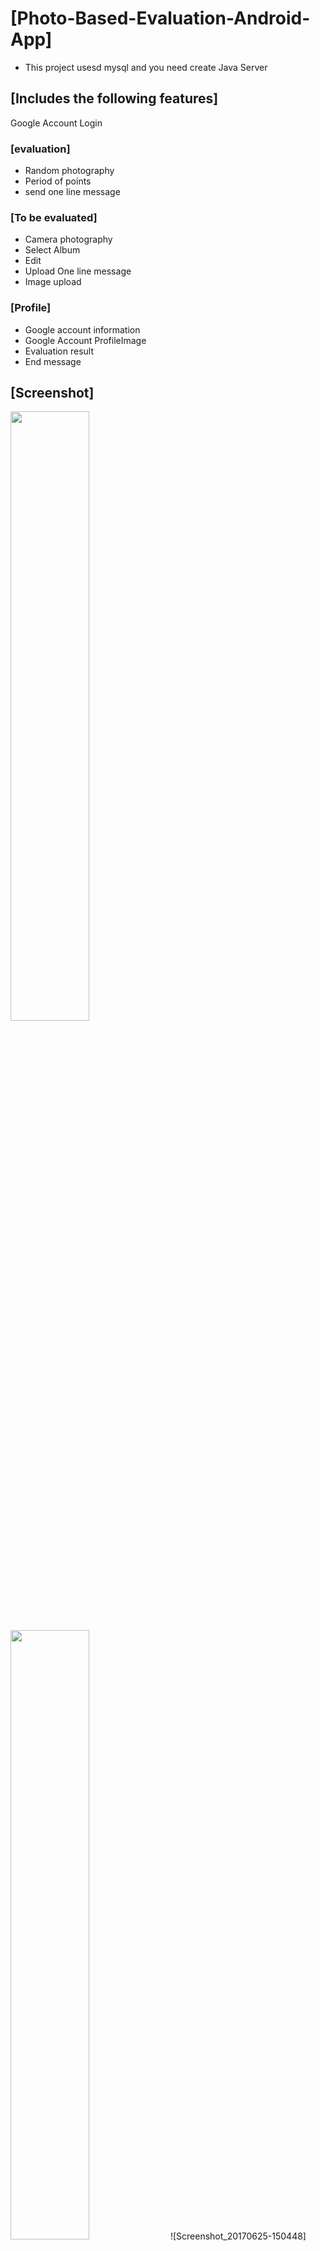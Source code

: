 # [Photo-Based-Evaluation-Android-App]

* This project usesd mysql and you need create Java Server

## [Includes the following features]

Google Account Login

### [evaluation]
- Random photography
- Period of points
- send one line message
### [To be evaluated]
- Camera photography
- Select Album
- Edit
- Upload One line message
- Image upload
### [Profile]
- Google account information
- Google Account ProfileImage
- Evaluation result
- End message

## [Screenshot]

<img src="https://user-images.githubusercontent.com/21208735/71892036-57b64680-318b-11ea-8b1b-0b05e2d903d3.png" width="50%" height="50%">
<img src="https://user-images.githubusercontent.com/21208735/71892039-57b64680-318b-11ea-84f2-2cff97a45585.png" width="50%" height="50%">
![Screenshot_20170625-150448](https://user-images.githubusercontent.com/21208735/71892040-584edd00-318b-11ea-9fb8-01bbb746c4db.png){: width="50%" height="50%"}
![Screenshot_20170625-150535](https://user-images.githubusercontent.com/21208735/71892041-584edd00-318b-11ea-8917-59707ef9cfe4.png){: width="50%" height="50%"}
![Screenshot_20170625-150548](https://user-images.githubusercontent.com/21208735/71892042-584edd00-318b-11ea-920c-d1d4d58cfaa1.png){: width="50%" height="50%"}
![Screenshot_20170625-150632](https://user-images.githubusercontent.com/21208735/71892044-584edd00-318b-11ea-9d9a-ce87920ea734.png){: width="50%" height="50%"}
![Screenshot_20170625-150653](https://user-images.githubusercontent.com/21208735/71892045-58e77380-318b-11ea-94eb-8e79b71978cd.png){: width="50%" height="50%"}
![Screenshot_20170625-150725](https://user-images.githubusercontent.com/21208735/71892046-58e77380-318b-11ea-8544-ab420097b95c.png){: width="50%" height="50%"}
![Screenshot_20170625-150731](https://user-images.githubusercontent.com/21208735/71892048-58e77380-318b-11ea-85c2-6647be7c43fc.png){: width="50%" height="50%"}
![Screenshot_20170625-150739](https://user-images.githubusercontent.com/21208735/71892049-58e77380-318b-11ea-8af3-a7067825d242.png){: width="50%" height="50%"}
![Screenshot_20170625-150755](https://user-images.githubusercontent.com/21208735/71892051-59800a00-318b-11ea-901b-8a66de1d6f7b.png){: width="50%" height="50%"}
![Screenshot_20170625-150802](https://user-images.githubusercontent.com/21208735/71892052-59800a00-318b-11ea-997f-ae588abb875b.png){: width="50%" height="50%"}{: width="50%" height="50%"}
![Screenshot_20170625-150822](https://user-images.githubusercontent.com/21208735/71892054-59800a00-318b-11ea-89da-7ac1e45e9ba6.png){: width="50%" height="50%"}
![Screenshot_20170625-150914](https://user-images.githubusercontent.com/21208735/71892055-5a18a080-318b-11ea-99cb-d3fb004a8eed.png){: width="50%" height="50%"}
